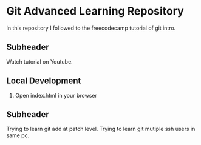# Git Advanced Learning Repository

In this repository I followed to the freecodecamp tutorial of git intro.

## Subheader

Watch tutorial on Youtube.

## Local Development

1. Open index.html in your browser
 
## Subheader 

Trying to learn git add at patch level.
Trying to learn git mutiple ssh users in same pc.
